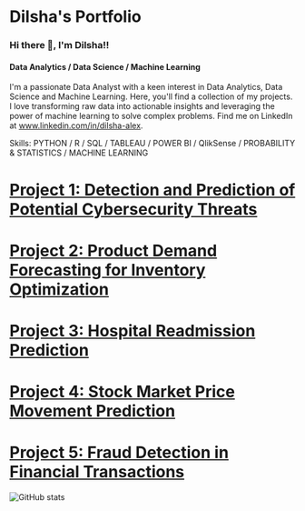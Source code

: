 # Dilsha's Portfolio

### Hi there 👋, I'm Dilsha!!
#### Data Analytics / Data Science / Machine Learning

I'm a passionate Data Analyst with a keen interest in Data Analytics, Data Science and Machine Learning. Here, you'll find a collection of my projects. I love transforming raw data into actionable insights and leveraging the power of machine learning to solve complex problems. Find me on LinkedIn at www.linkedin.com/in/dilsha-alex.

Skills: PYTHON / R / SQL / TABLEAU / POWER BI / QlikSense / PROBABILITY & STATISTICS / MACHINE LEARNING

# [Project 1: Detection and Prediction of Potential Cybersecurity Threats]()
# [Project 2: Product Demand Forecasting for Inventory Optimization]()
# [Project 3: Hospital Readmission Prediction]()
# [Project 4: Stock Market Price Movement Prediction]()
# [Project 5: Fraud Detection in Financial Transactions]()

![GitHub stats](https://github-readme-stats.vercel.app/api?username=Dilsha-Alex&show_icons=true)  
